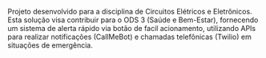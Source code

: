 Projeto desenvolvido para a disciplina de Circuitos Elétricos e Eletrônicos. Esta solução visa contribuir para o ODS 3 (Saúde e Bem-Estar), fornecendo um sistema de alerta rápido via botão de facil acionamento, utilizando APIs para realizar notificações (CallMeBot) e chamadas telefônicas (Twilio) em situações de emergência.
